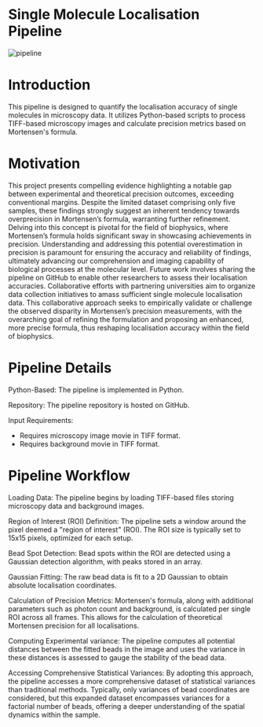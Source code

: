# Single Molecule Localisation Pipeline
![pipeline](https://github.com/ldeen22/Quantifying-Localisation-of-Single-Molecules/assets/163921964/74db88d6-3633-4007-975f-379a298731bb)


# Introduction 
This pipeline is designed to quantify the localisation accuracy of single molecules in microscopy data. It utilizes Python-based scripts to process TIFF-based microscopy images and calculate precision metrics based on Mortensen's formula.

# Motivation
This project presents compelling evidence highlighting a notable gap between experimental and theoretical precision outcomes, exceeding conventional margins. Despite the limited dataset comprising only five samples, these findings strongly suggest an inherent tendency towards overprecision in Mortensen’s formula, warranting further refinement. Delving into this concept is pivotal for the field of biophysics, where Mortensen’s formula holds significant sway in showcasing achievements in precision. Understanding and addressing this potential overestimation in precision is paramount for ensuring the accuracy and reliability of findings, ultimately advancing our comprehension and imaging capability of biological processes at the molecular level. Future work involves sharing the pipeline on GitHub to enable other researchers to assess their localisation accuracies. Collaborative efforts with partnering universities aim to organize data collection initiatives to amass sufficient single molecule localisation data. This collaborative approach seeks to empirically validate or challenge the observed disparity in Mortensen’s precision measurements, with the overarching goal of refining the formulation and proposing an enhanced, more precise formula, thus reshaping localisation accuracy within the field of biophysics.

# Pipeline Details
Python-Based: The pipeline is implemented in Python.

Repository: The pipeline repository is hosted on GitHub.

Input Requirements:
- Requires microscopy image movie in TIFF format.
- Requires background movie in TIFF format.

# Pipeline Workflow
Loading Data: The pipeline begins by loading TIFF-based files storing microscopy data and background images.

Region of Interest (ROI) Definition: The pipeline sets a window around the pixel deemed a "region of interest" (ROI). The ROI size is typically set to 15x15 pixels, optimized for each setup.

Bead Spot Detection: Bead spots within the ROI are detected using a Gaussian detection algorithm, with peaks stored in an array.

Gaussian Fitting: The raw bead data is fit to a 2D Gaussian to obtain absolute localisation coordinates.

Calculation of Precision Metrics: Mortensen's formula, along with additional parameters such as photon count and background, is calculated per single ROI across all frames. This allows for the calculation of theoretical Mortensen precision for all localisations.

Computing Experimental variance: The pipeline computes all potential distances between the fitted beads in the image and uses the variance in these distances is assessed to gauge the stability of the bead data.

Accessing Comprehensive Statistical Variances: By adopting this approach, the pipeline accesses a more comprehensive dataset of statistical variances than traditional methods.
Typically, only variances of bead coordinates are considered, but this expanded dataset encompasses variances for a factorial number of beads, offering a deeper understanding of the spatial dynamics within the sample.

